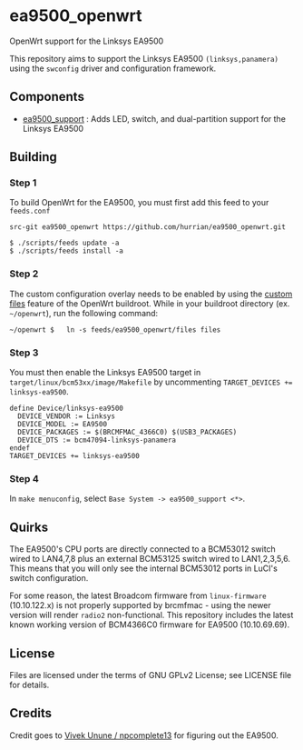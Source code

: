 ea9500_openwrt
=====
OpenWrt support for the Linksys EA9500

This repository aims to support the Linksys EA9500 `(linksys,panamera)` using the `swconfig` driver and configuration framework.

## Components
* [ea9500_support](https://github.com/hurrian/ea9500_openwrt/package/ea9500_support) : Adds LED, switch, and dual-partition support for the Linksys EA9500

## Building

### Step 1
To build OpenWrt for the EA9500, you must first add this feed to your `feeds.conf`

```
src-git ea9500_openwrt https://github.com/hurrian/ea9500_openwrt.git

$ ./scripts/feeds update -a
$ ./scripts/feeds install -a
```
### Step 2
The custom configuration overlay needs to be enabled by using the [custom files](https://openwrt.org/docs/guide-developer/build-system/use-buildsystem#custom_files) feature of the OpenWrt buildroot.
While in your buildroot directory (ex. ``~/openwrt``), run the following command:

```
~/openwrt $   ln -s feeds/ea9500_openwrt/files files
```

### Step 3
You must then enable the Linksys EA9500 target in `target/linux/bcm53xx/image/Makefile` by uncommenting `TARGET_DEVICES += linksys-ea9500`.

```
define Device/linksys-ea9500
  DEVICE_VENDOR := Linksys
  DEVICE_MODEL := EA9500
  DEVICE_PACKAGES := $(BRCMFMAC_4366C0) $(USB3_PACKAGES)
  DEVICE_DTS := bcm47094-linksys-panamera
endef
TARGET_DEVICES += linksys-ea9500
```

### Step 4
In `make menuconfig`, select `Base System -> ea9500_support <*>`.

## Quirks
The EA9500's CPU ports are directly connected to a BCM53012 switch wired to LAN4,7,8 plus an external BCM53125 switch wired to LAN1,2,3,5,6.
This means that you will only see the internal BCM53012 ports in LuCI's switch configuration.

For some reason, the latest Broadcom firmware from `linux-firmware` (10.10.122.x) is not properly supported by brcmfmac - using the newer version will render `radio2` non-functional.
This repository includes the latest known working version of BCM4366C0 firmware for EA9500 (10.10.69.69).

## License
Files are licensed under the terms of GNU GPLv2 License; see LICENSE file for details.

## Credits
Credit goes to [Vivek Unune / npcomplete13](https://github.com/npcomplete13/openwrt) for figuring out the EA9500.
